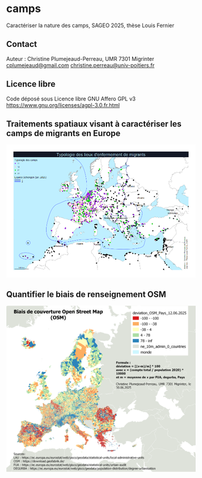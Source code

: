 # camps
Caractériser la nature des camps, SAGEO 2025, thèse Louis Fernier

## Contact

Auteur : Christine Plumejeaud-Perreau, UMR 7301 Migrinter
cplumejeaud@gmail.com
christine.perreau@univ-poitiers.fr

## Licence libre

Code déposé sous Licence libre GNU Affero GPL v3
https://www.gnu.org/licenses/agpl-3.0.fr.html

## Traitements spatiaux visant à caractériser les camps de migrants en Europe

![Cartographie (un exemple)](./map.png) 

## Quantifier le biais de renseignement OSM

![Cartographie du biais OSM (analyse multivariée à trois niveaux (FUA / degurba / Pays)](./carte_OSM_30juin2025.png) 


